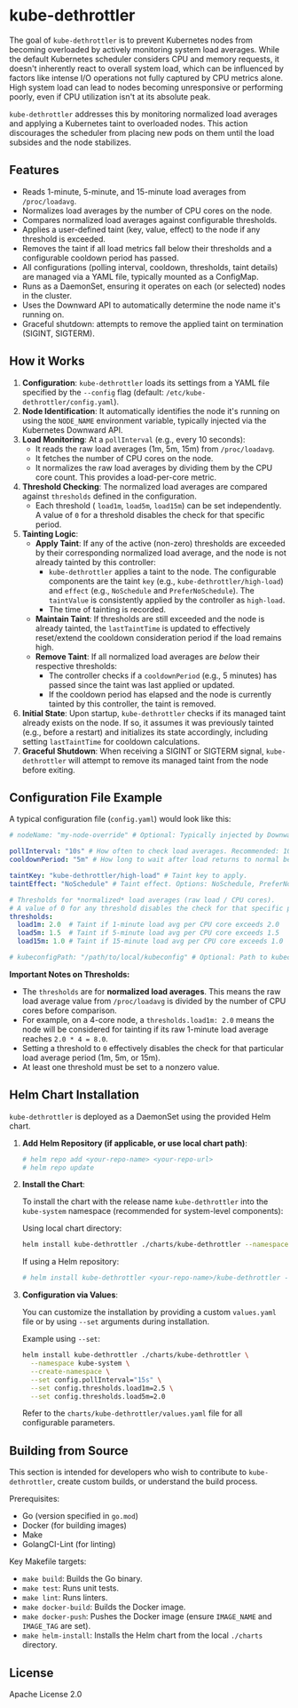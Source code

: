 # kube-dethrottler

The goal of `kube-dethrottler` is to prevent Kubernetes nodes from becoming overloaded by actively monitoring system load averages. While the default Kubernetes scheduler considers CPU and memory requests, it doesn't inherently react to overall system load, which can be influenced by factors like intense I/O operations not fully captured by CPU metrics alone. High system load can lead to nodes becoming unresponsive or performing poorly, even if CPU utilization isn't at its absolute peak.

`kube-dethrottler` addresses this by monitoring normalized load averages and applying a Kubernetes taint to overloaded nodes. This action discourages the scheduler from placing new pods on them until the load subsides and the node stabilizes.

## Features

- Reads 1-minute, 5-minute, and 15-minute load averages from `/proc/loadavg`.
- Normalizes load averages by the number of CPU cores on the node.
- Compares normalized load averages against configurable thresholds.
- Applies a user-defined taint (key, value, effect) to the node if any threshold is exceeded.
- Removes the taint if all load metrics fall below their thresholds and a configurable cooldown period has passed.
- All configurations (polling interval, cooldown, thresholds, taint details) are managed via a YAML file, typically mounted as a ConfigMap.
- Runs as a DaemonSet, ensuring it operates on each (or selected) nodes in the cluster.
- Uses the Downward API to automatically determine the node name it's running on.
- Graceful shutdown: attempts to remove the applied taint on termination (SIGINT, SIGTERM).

## How it Works

1.  **Configuration**: `kube-dethrottler` loads its settings from a YAML file specified by the `--config` flag (default: `/etc/kube-dethrottler/config.yaml`).
2.  **Node Identification**: It automatically identifies the node it's running on using the `NODE_NAME` environment variable, typically injected via the Kubernetes Downward API.
3.  **Load Monitoring**: At a `pollInterval` (e.g., every 10 seconds):
    *   It reads the raw load averages (1m, 5m, 15m) from `/proc/loadavg`.
    *   It fetches the number of CPU cores on the node.
    *   It normalizes the raw load averages by dividing them by the CPU core count. This provides a load-per-core metric.
4.  **Threshold Checking**: The normalized load averages are compared against `thresholds` defined in the configuration.
    *   Each threshold ( `load1m`, `load5m`, `load15m`) can be set independently. A value of `0` for a threshold disables the check for that specific period.
5.  **Tainting Logic**:
    *   **Apply Taint**: If any of the active (non-zero) thresholds are exceeded by their corresponding normalized load average, and the node is not already tainted by this controller:
        *   `kube-dethrottler` applies a taint to the node. The configurable components are the taint `key` (e.g., `kube-dethrottler/high-load`) and `effect` (e.g., `NoSchedule` and `PreferNoSchedule`). The `taintValue` is consistently applied by the controller as `high-load`.
        *   The time of tainting is recorded.
    *   **Maintain Taint**: If thresholds are still exceeded and the node is already tainted, the `lastTaintTime` is updated to effectively reset/extend the cooldown consideration period if the load remains high.
    *   **Remove Taint**: If all normalized load averages are *below* their respective thresholds:
        *   The controller checks if a `cooldownPeriod` (e.g., 5 minutes) has passed since the taint was last applied or updated.
        *   If the cooldown period has elapsed and the node is currently tainted by this controller, the taint is removed.
6.  **Initial State**: Upon startup, `kube-dethrottler` checks if its managed taint already exists on the node. If so, it assumes it was previously tainted (e.g., before a restart) and initializes its state accordingly, including setting `lastTaintTime` for cooldown calculations.
7.  **Graceful Shutdown**: When receiving a SIGINT or SIGTERM signal, `kube-dethrottler` will attempt to remove its managed taint from the node before exiting.

## Configuration File Example

A typical configuration file (`config.yaml`) would look like this:

```yaml
# nodeName: "my-node-override" # Optional: Typically injected by Downward API (NODE_NAME env var). Used for local testing if needed.

pollInterval: "10s" # How often to check load averages. Recommended: 10s-30s.
cooldownPeriod: "5m" # How long to wait after load returns to normal before removing the taint. Recommended: 5m-15m.

taintKey: "kube-dethrottler/high-load" # Taint key to apply.
taintEffect: "NoSchedule" # Taint effect. Options: NoSchedule, PreferNoSchedule, NoExecute.

# Thresholds for *normalized* load averages (raw load / CPU cores).
# A value of 0 for any threshold disables the check for that specific period.
thresholds:
  load1m: 2.0  # Taint if 1-minute load avg per CPU core exceeds 2.0
  load5m: 1.5  # Taint if 5-minute load avg per CPU core exceeds 1.5
  load15m: 1.0 # Taint if 15-minute load avg per CPU core exceeds 1.0

# kubeconfigPath: "/path/to/local/kubeconfig" # Optional: Path to kubeconfig for out-of-cluster development. Leave empty for in-cluster.
```

**Important Notes on Thresholds:**

*   The `thresholds` are for **normalized load averages**. This means the raw load average value from `/proc/loadavg` is divided by the number of CPU cores before comparison.
*   For example, on a 4-core node, a `thresholds.load1m: 2.0` means the node will be considered for tainting if its raw 1-minute load average reaches `2.0 * 4 = 8.0`.
*   Setting a threshold to `0` effectively disables the check for that particular load average period (1m, 5m, or 15m).
*   At least one threshold must be set to a nonzero value.

## Helm Chart Installation

`kube-dethrottler` is deployed as a DaemonSet using the provided Helm chart.

1.  **Add Helm Repository (if applicable, or use local chart path)**:
    ```bash
    # helm repo add <your-repo-name> <your-repo-url>
    # helm repo update
    ```

2.  **Install the Chart**:

    To install the chart with the release name `kube-dethrottler` into the `kube-system` namespace (recommended for system-level components):

    Using local chart directory:
    ```bash
    helm install kube-dethrottler ./charts/kube-dethrottler --namespace kube-system --create-namespace
    ```

    If using a Helm repository:
    ```bash
    # helm install kube-dethrottler <your-repo-name>/kube-dethrottler --namespace kube-system --create-namespace
    ```

3.  **Configuration via Values**:

    You can customize the installation by providing a custom `values.yaml` file or by using `--set` arguments during installation.

    Example using `--set`:
    ```bash
    helm install kube-dethrottler ./charts/kube-dethrottler \
      --namespace kube-system \
      --create-namespace \
      --set config.pollInterval="15s" \
      --set config.thresholds.load1m=2.5 \
      --set config.thresholds.load5m=2.0
    ```

    Refer to the `charts/kube-dethrottler/values.yaml` file for all configurable parameters.

## Building from Source

This section is intended for developers who wish to contribute to `kube-dethrottler`, create custom builds, or understand the build process.

Prerequisites:
* Go (version specified in `go.mod`)
* Docker (for building images)
* Make
* GolangCI-Lint (for linting)

Key Makefile targets:
* `make build`: Builds the Go binary.
* `make test`: Runs unit tests.
* `make lint`: Runs linters.
* `make docker-build`: Builds the Docker image.
* `make docker-push`: Pushes the Docker image (ensure `IMAGE_NAME` and `IMAGE_TAG` are set).
* `make helm-install`: Installs the Helm chart from the local `./charts` directory.

## License

Apache License 2.0 